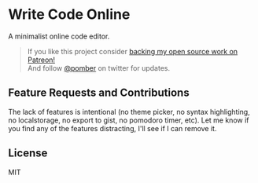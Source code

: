 # Write Code Online
A minimalist online code editor.

> If you like this project consider [backing my open source work on Patreon!](https://patreon.com/pomber)  
> And follow [@pomber](https://twitter.com/pomber) on twitter for updates.

## Feature Requests and Contributions
The lack of features is intentional (no theme picker, no syntax highlighting, no localstorage, no export to gist, no pomodoro timer, etc). Let me know if you find any of the features distracting, I'll see if I can remove it.  

## License
MIT
